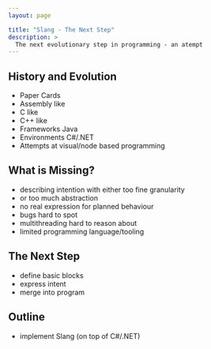 ```yaml
---
layout: page

title: "Slang - The Next Step"
description: >
  The next evolutionary step in programming - an atempt
---
```


## History and Evolution

- Paper Cards
- Assembly like
- C like
- C++ like
- Frameworks Java
- Environments C#/.NET
- Attempts at visual/node based programming

## What is Missing?

 - describing intention with either too fine granularity
 - or too much abstraction
 - no real expression for planned behaviour
 - bugs hard to spot
 - multithreading hard to reason about
 - limited programming language/tooling

## The Next Step

- define basic blocks
- express intent
- merge into program

## Outline

- implement Slang (on top of C#/.NET)
